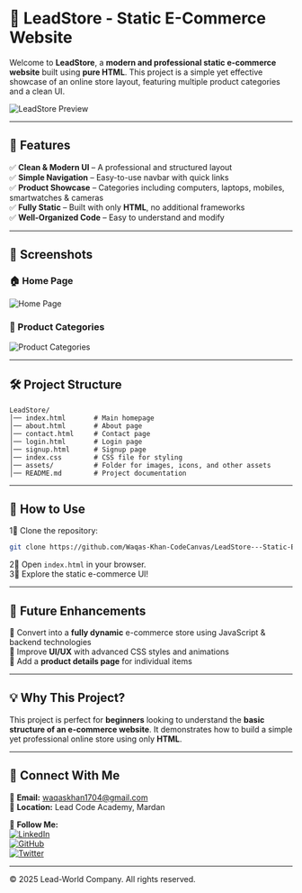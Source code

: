 # 🛒 LeadStore - Static E-Commerce Website

Welcome to **LeadStore**, a **modern and professional static e-commerce website** built using **pure HTML**. This project is a simple yet effective showcase of an online store layout, featuring multiple product categories and a clean UI.

![LeadStore Preview](https://via.placeholder.com/1000x500?text=Project+Preview)

---

## 🚀 Features

✅ **Clean & Modern UI** – A professional and structured layout  
✅ **Simple Navigation** – Easy-to-use navbar with quick links  
✅ **Product Showcase** – Categories including computers, laptops, mobiles, smartwatches & cameras  
✅ **Fully Static** – Built with only **HTML**, no additional frameworks  
✅ **Well-Organized Code** – Easy to understand and modify  

---

## 📸 Screenshots

### 🏠 Home Page
![Home Page](https://via.placeholder.com/600x300?text=Home+Page+Preview)

### 🛙️ Product Categories
![Product Categories](https://via.placeholder.com/600x300?text=Product+Categories+Preview)

---

## 🛠️ Project Structure

```
LeadStore/
│── index.html       # Main homepage
│── about.html       # About page
│── contact.html     # Contact page
│── login.html       # Login page
│── signup.html      # Signup page
│── index.css        # CSS file for styling
│── assets/          # Folder for images, icons, and other assets
│── README.md        # Project documentation
```

---

## 📌 How to Use

1⃣ Clone the repository:
```bash
git clone https://github.com/Waqas-Khan-CodeCanvas/LeadStore---Static-E-Commerce-Website.git
```
2⃣ Open `index.html` in your browser.  
3⃣ Explore the static e-commerce UI!  

---

## 🎯 Future Enhancements

🔹 Convert into a **fully dynamic** e-commerce store using JavaScript & backend technologies  
🔹 Improve **UI/UX** with advanced CSS styles and animations  
🔹 Add a **product details page** for individual items  

---

## 💡 Why This Project?  

This project is perfect for **beginners** looking to understand the **basic structure of an e-commerce website**. It demonstrates how to build a simple yet professional online store using only **HTML**.  

---

## 📩 Connect With Me  

📧 **Email:** waqaskhan1704@gmail.com  
📍 **Location:** Lead Code Academy, Mardan  

🔗 **Follow Me:**  
[![LinkedIn](https://img.shields.io/badge/LinkedIn-blue?logo=linkedin)](https://www.linkedin.com/in/waqas-khan-py/)  
[![GitHub](https://img.shields.io/badge/GitHub-black?logo=github)](https://github.com/Waqas-Khan-CodeCanvas)  
[![Twitter](https://img.shields.io/badge/Twitter-blue?logo=twitter)](https://twitter.com/yourprofile)  

---
© 2025 Lead-World Company. All rights reserved.

